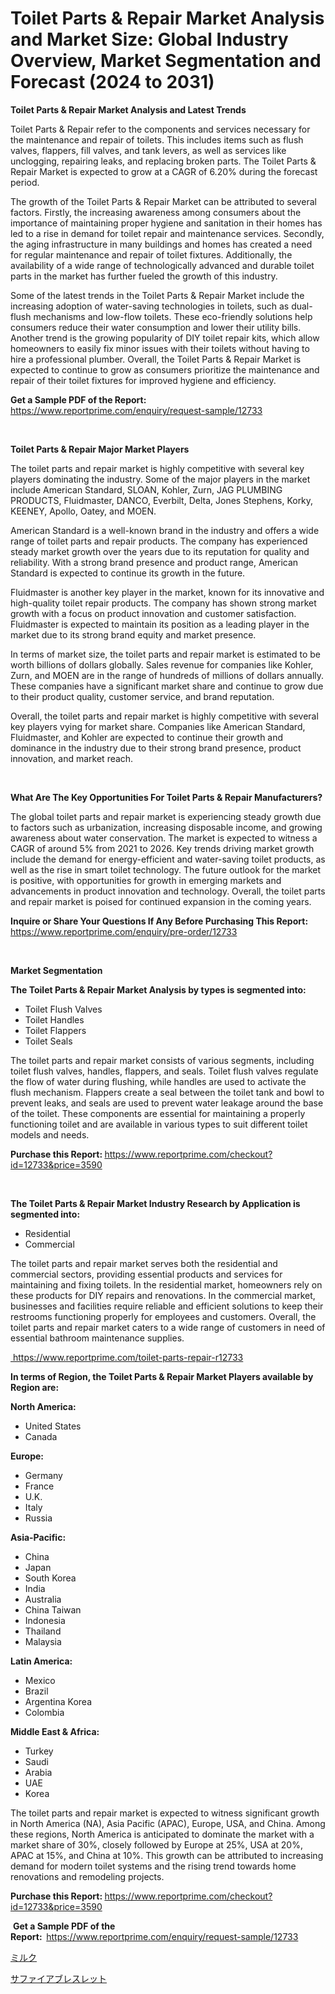 <p><h1>Toilet Parts & Repair Market Analysis and Market Size: Global Industry Overview, Market Segmentation and Forecast (2024 to 2031)</h1></p><p><strong>Toilet Parts & Repair Market Analysis and Latest Trends</strong></p>
<p><p>Toilet Parts & Repair refer to the components and services necessary for the maintenance and repair of toilets. This includes items such as flush valves, flappers, fill valves, and tank levers, as well as services like unclogging, repairing leaks, and replacing broken parts. The Toilet Parts & Repair Market is expected to grow at a CAGR of 6.20% during the forecast period.</p><p>The growth of the Toilet Parts & Repair Market can be attributed to several factors. Firstly, the increasing awareness among consumers about the importance of maintaining proper hygiene and sanitation in their homes has led to a rise in demand for toilet repair and maintenance services. Secondly, the aging infrastructure in many buildings and homes has created a need for regular maintenance and repair of toilet fixtures. Additionally, the availability of a wide range of technologically advanced and durable toilet parts in the market has further fueled the growth of this industry.</p><p>Some of the latest trends in the Toilet Parts & Repair Market include the increasing adoption of water-saving technologies in toilets, such as dual-flush mechanisms and low-flow toilets. These eco-friendly solutions help consumers reduce their water consumption and lower their utility bills. Another trend is the growing popularity of DIY toilet repair kits, which allow homeowners to easily fix minor issues with their toilets without having to hire a professional plumber. Overall, the Toilet Parts & Repair Market is expected to continue to grow as consumers prioritize the maintenance and repair of their toilet fixtures for improved hygiene and efficiency.</p></p>
<p><strong>Get a Sample PDF of the Report:&nbsp;</strong> <a href="https://www.reportprime.com/enquiry/request-sample/12733">https://www.reportprime.com/enquiry/request-sample/12733</a></p>
<p>&nbsp;</p>
<p><strong>Toilet Parts & Repair Major Market Players</strong></p>
<p><p>The toilet parts and repair market is highly competitive with several key players dominating the industry. Some of the major players in the market include American Standard, SLOAN, Kohler, Zurn, JAG PLUMBING PRODUCTS, Fluidmaster, DANCO, Everbilt, Delta, Jones Stephens, Korky, KEENEY, Apollo, Oatey, and MOEN.</p><p>American Standard is a well-known brand in the industry and offers a wide range of toilet parts and repair products. The company has experienced steady market growth over the years due to its reputation for quality and reliability. With a strong brand presence and product range, American Standard is expected to continue its growth in the future.</p><p>Fluidmaster is another key player in the market, known for its innovative and high-quality toilet repair products. The company has shown strong market growth with a focus on product innovation and customer satisfaction. Fluidmaster is expected to maintain its position as a leading player in the market due to its strong brand equity and market presence.</p><p>In terms of market size, the toilet parts and repair market is estimated to be worth billions of dollars globally. Sales revenue for companies like Kohler, Zurn, and MOEN are in the range of hundreds of millions of dollars annually. These companies have a significant market share and continue to grow due to their product quality, customer service, and brand reputation.</p><p>Overall, the toilet parts and repair market is highly competitive with several key players vying for market share. Companies like American Standard, Fluidmaster, and Kohler are expected to continue their growth and dominance in the industry due to their strong brand presence, product innovation, and market reach.</p></p>
<p>&nbsp;</p>
<p><strong>What Are The Key Opportunities For Toilet Parts & Repair Manufacturers?</strong></p>
<p><p>The global toilet parts and repair market is experiencing steady growth due to factors such as urbanization, increasing disposable income, and growing awareness about water conservation. The market is expected to witness a CAGR of around 5% from 2021 to 2026. Key trends driving market growth include the demand for energy-efficient and water-saving toilet products, as well as the rise in smart toilet technology. The future outlook for the market is positive, with opportunities for growth in emerging markets and advancements in product innovation and technology. Overall, the toilet parts and repair market is poised for continued expansion in the coming years.</p></p>
<p><strong>Inquire or Share Your Questions If Any Before Purchasing This Report:</strong> <a href="https://www.reportprime.com/enquiry/pre-order/12733">https://www.reportprime.com/enquiry/pre-order/12733</a></p>
<p>&nbsp;</p>
<p><strong>Market Segmentation</strong></p>
<p><strong>The Toilet Parts & Repair Market Analysis by types is segmented into:</strong></p>
<p><ul><li>Toilet Flush Valves</li><li>Toilet Handles</li><li>Toilet Flappers</li><li>Toilet Seals</li></ul></p>
<p><p>The toilet parts and repair market consists of various segments, including toilet flush valves, handles, flappers, and seals. Toilet flush valves regulate the flow of water during flushing, while handles are used to activate the flush mechanism. Flappers create a seal between the toilet tank and bowl to prevent leaks, and seals are used to prevent water leakage around the base of the toilet. These components are essential for maintaining a properly functioning toilet and are available in various types to suit different toilet models and needs.</p></p>
<p><strong>Purchase this Report:&nbsp;</strong><a href="https://www.reportprime.com/checkout?id=12733&price=3590">https://www.reportprime.com/checkout?id=12733&price=3590</a></p>
<p>&nbsp;</p>
<p><strong>The Toilet Parts & Repair Market Industry Research by Application is segmented into:</strong></p>
<p><ul><li>Residential</li><li>Commercial</li></ul></p>
<p><p>The toilet parts and repair market serves both the residential and commercial sectors, providing essential products and services for maintaining and fixing toilets. In the residential market, homeowners rely on these products for DIY repairs and renovations. In the commercial market, businesses and facilities require reliable and efficient solutions to keep their restrooms functioning properly for employees and customers. Overall, the toilet parts and repair market caters to a wide range of customers in need of essential bathroom maintenance supplies.</p></p>
<p><a href="https://www.reportprime.com/toilet-parts-repair-r12733">&nbsp;https://www.reportprime.com/toilet-parts-repair-r12733</a></p>
<p><strong>In terms of Region, the Toilet Parts & Repair Market Players available by Region are:</strong></p>
<p>
    <p> <strong> North America: </strong>
        <ul>
            <li>United States</li>
            <li>Canada</li>
        </ul>
        </p> 
    <p> <strong> Europe: </strong>
        <ul>
            <li>Germany</li>
            <li>France</li>
            <li>U.K.</li>
            <li>Italy</li>
            <li>Russia</li>
        </ul>
        </p> 
    <p> <strong> Asia-Pacific: </strong>
        <ul>
            <li>China</li>
            <li>Japan</li>
            <li>South Korea</li>
            <li>India</li>
            <li>Australia</li>
            <li>China Taiwan</li>
            <li>Indonesia</li>
            <li>Thailand</li>
            <li>Malaysia</li>
        </ul>
        </p> 
    <p> <strong> Latin America: </strong>
        <ul>
            <li>Mexico</li>
            <li>Brazil</li>
            <li>Argentina Korea</li>
            <li>Colombia</li>
        </ul>
        </p> 
    <p> <strong> Middle East & Africa: </strong>
        <ul>
            <li>Turkey</li>
            <li>Saudi</li>
            <li>Arabia</li>
            <li>UAE</li>
            <li>Korea</li>
        </ul>
    </p>
    </p>
<p><p>The toilet parts and repair market is expected to witness significant growth in North America (NA), Asia Pacific (APAC), Europe, USA, and China. Among these regions, North America is anticipated to dominate the market with a market share of 30%, closely followed by Europe at 25%, USA at 20%, APAC at 15%, and China at 10%. This growth can be attributed to increasing demand for modern toilet systems and the rising trend towards home renovations and remodeling projects.</p></p>
<p><strong>Purchase this Report: </strong><a href="https://www.reportprime.com/checkout?id=12733&price=3590">https://www.reportprime.com/checkout?id=12733&price=3590</a></p>
<p>&nbsp;<strong>Get a Sample PDF of the Report:&nbsp;&nbsp;</strong><a href="https://www.reportprime.com/enquiry/request-sample/12733">https://www.reportprime.com/enquiry/request-sample/12733</a></p>
<p><strong></strong></p>
<p><p><a href="https://medium.com/@stevencornish04/%E3%83%9F%E3%83%AB%E3%82%AF%E5%B8%82%E5%A0%B4%E5%88%86%E6%9E%90-%E3%81%9D%E3%81%AEcagr-%E5%B8%82%E5%A0%B4%E3%82%BB%E3%82%B0%E3%83%A1%E3%83%B3%E3%83%86%E3%83%BC%E3%82%B7%E3%83%A7%E3%83%B3-%E3%81%9D%E3%81%97%E3%81%A6%E3%82%B0%E3%83%AD%E3%83%BC%E3%83%90%E3%83%AB%E6%A5%AD%E7%95%8C%E6%A6%82%E8%A6%81-ea9af022ce3d">ミルク</a></p><p><a href="https://github.com/mreklxf44233/Market-Research-Report-List-1/blob/main/176379920591.md">サファイアブレスレット</a></p></p>
